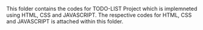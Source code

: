 
This folder contains the codes for TODO-LIST Project which is implemneted using HTML, CSS and JAVASCRIPT.
The respective codes for HTML, CSS and JAVASCRIPT is attached within this folder.
